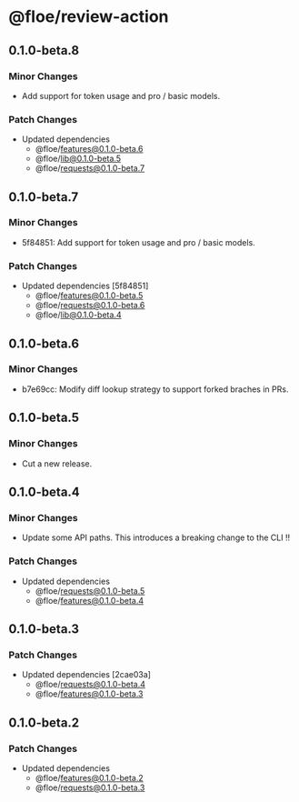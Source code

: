 # @floe/review-action

## 0.1.0-beta.8

### Minor Changes

- Add support for token usage and pro / basic models.

### Patch Changes

- Updated dependencies
  - @floe/features@0.1.0-beta.6
  - @floe/lib@0.1.0-beta.5
  - @floe/requests@0.1.0-beta.7

## 0.1.0-beta.7

### Minor Changes

- 5f84851: Add support for token usage and pro / basic models.

### Patch Changes

- Updated dependencies [5f84851]
  - @floe/features@0.1.0-beta.5
  - @floe/requests@0.1.0-beta.6
  - @floe/lib@0.1.0-beta.4

## 0.1.0-beta.6

### Minor Changes

- b7e69cc: Modify diff lookup strategy to support forked braches in PRs.

## 0.1.0-beta.5

### Minor Changes

- Cut a new release.

## 0.1.0-beta.4

### Minor Changes

- Update some API paths. This introduces a breaking change to the CLI ‼️

### Patch Changes

- Updated dependencies
  - @floe/requests@0.1.0-beta.5
  - @floe/features@0.1.0-beta.4

## 0.1.0-beta.3

### Patch Changes

- Updated dependencies [2cae03a]
  - @floe/requests@0.1.0-beta.4
  - @floe/features@0.1.0-beta.3

## 0.1.0-beta.2

### Patch Changes

- Updated dependencies
  - @floe/features@0.1.0-beta.2
  - @floe/requests@0.1.0-beta.3
